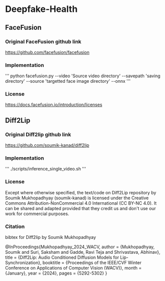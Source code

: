 # Deepfake-Health





## FaceFusion
### Original FaceFusion github link
https://github.com/facefusion/facefusion

### Implementation 
'''
python facefusion.py --video 'Source video directory' --savepath 'saving directory' --source 'targetted face image directory' --onnx
'''

### License
https://docs.facefusion.io/introduction/licenses


## Diff2Lip
### Original Diff2lip github link
https://github.com/soumik-kanad/diff2lip

### Implementation 
'''
./scripts/inference_single_video.sh
'''

### License
Except where otherwise specified, the text/code on Diff2Lip repository by Soumik Mukhopadhyay (soumik-kanad) is licensed under the Creative Commons Attribution-NonCommercial 4.0 International (CC BY-NC 4.0). It can be shared and adapted provided that they credit us and don't use our work for commercial purposes.

### Citation
bibtex for Diff2lip by Soumik Mukhopadhyay

@InProceedings{Mukhopadhyay_2024_WACV,
    author    = {Mukhopadhyay, Soumik and Suri, Saksham and Gadde, Ravi Teja and Shrivastava, Abhinav},
    title     = {Diff2Lip: Audio Conditioned Diffusion Models for Lip-Synchronization},
    booktitle = {Proceedings of the IEEE/CVF Winter Conference on Applications of Computer Vision (WACV)},
    month     = {January},
    year      = {2024},
    pages     = {5292-5302}
}
